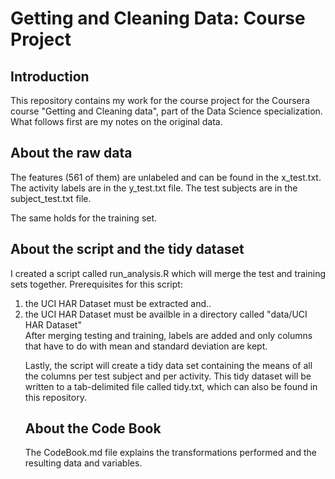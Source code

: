 <h1>Getting and Cleaning Data: Course Project</h1>
<h2>Introduction</h2>

This repository contains my work for the course project for the Coursera course "Getting and Cleaning data", part of the Data Science specialization. What follows first are my notes on the original data.

<h2>About the raw data</h2>

The features (561 of them) are unlabeled and can be found in the x_test.txt. The activity labels are in the y_test.txt file. The test subjects are in the subject_test.txt file.

The same holds for the training set.

<h2>About the script and the tidy dataset</h2>

I created a script called run_analysis.R which will merge the test and training sets together. Prerequisites for this script:

<ol>
<li>the UCI HAR Dataset must be extracted and..</li>
<li>the UCI HAR Dataset must be availble in a directory called "data/UCI HAR Dataset"</li>
After merging testing and training, labels are added and only columns that have to do with mean and standard deviation are kept.

Lastly, the script will create a tidy data set containing the means of all the columns per test subject and per activity. This tidy dataset will be written to a tab-delimited file called tidy.txt, which can also be found in this repository.

<h2>About the Code Book</h2>

The CodeBook.md file explains the transformations performed and the resulting data and variables.
